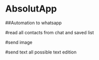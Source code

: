 # AbsolutApp

##Automation to whatsapp

#read all contacts from chat and saved list

#send image

#send text all possible text edition
